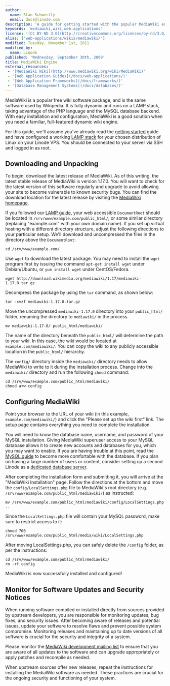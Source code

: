 ```yaml
---
author:
  name: Stan Schwertly
  email: docs@linode.com
description: 'A guide for getting started with the popular MediaWiki engine for powering wiki sites.'
keywords: 'mediawiki,wiki,web-applications'
license: '[CC BY-ND 3.0](http://creativecommons.org/licenses/by-nd/3.0/us/)'
alias: ['web-applications/wikis/mediawiki/']
modified: Tuesday, November 1st, 2011
modified_by:
  name: Linode
published: 'Wednesday, September 30th, 2009'
title: MediaWiki Engine
external_resources:
 - '[MediaWiki Wiki](http://www.mediawiki.org/wiki/MediaWiki)'
 - '[Web Application Guides](/docs/web-applications/)'
 - '[Web Application Frameworks](/docs/frameworks/)'
 - '[Database Management Systems](/docs/databases/)'
---
```


MediaWiki is a popular free wiki software package, and is the same software used by Wikipedia. It is fully dynamic and runs on a LAMP stack, taking advantage of the PHP language and the MySQL database backend. With easy installation and configuration, MediaWiki is a good solution when you need a familiar, full-featured dynamic wiki engine.

For this guide, we'll assume you've already read the [getting started](/docs/getting-started/) guide and have configured a working [LAMP stack](/docs/lamp-guides/) for your chosen distribution of Linux on your Linode VPS. You should be connected to your server via SSH and logged in as root.

## Downloading and Unpacking

To begin, download the latest release of MediaWiki. As of this writing, the latest stable release of MediaWiki is version 1.17.0. You will want to check for the latest version of this software regularly and upgrade to avoid allowing your site to become vulnerable to known security bugs. You can find the download location for the latest release by visiting the [MediaWiki homepage](http://www.mediawiki.org/wiki/MediaWiki).

If you followed our [LAMP guide](/docs/lamp-guides/), your web accessible `DocumentRoot` should be located in `/srv/www/example.com/public_html/`, or some similar directory (replacing "example.com" with your own domain name). If you set up virtual hosting with a different directory structure, adjust the following directions to your particular setup. We'll download and uncompressed the files in the directory above the `DocumentRoot`:

    cd /srv/www/example.com/

Use `wget` to download the latest package. You may need to install the `wget` program first by issuing the command `apt-get install wget` under Debian/Ubuntu, or `yum install wget` under CentOS/Fedora.

    wget http://download.wikimedia.org/mediawiki/1.17/mediawiki-1.17.0.tar.gz

Decompress the package by using the `tar` command, as shown below:

    tar -xvzf mediawiki-1.17.0.tar.gz

Move the uncompressed `mediawiki-1.17.0` directory into your `public_html/` folder, renaming the directory to `mediawiki/` in the process.

    mv mediawiki-1.17.0/ public_html/mediawiki/

The name of the directory beneath the `public_html/` will determine the path to your wiki. In this case, the wiki would be located at `example.com/mediawiki/`. You can copy the wiki to any publicly accessible location in the `public_html/` hierarchy.

The `config/` directory inside the `mediawiki/` directory needs to allow MediaWiki to write to it during the installation process. Change into the `mediawiki/` directory and run the following `chmod` command:

    cd /srv/www/example.com/public_html/mediawiki/
    chmod a+w config

## Configuring MediaWiki

Point your browser to the URL of your wiki (in this example, `example.com/mediawiki/`) and click the "Please set up the wiki first" link. The setup page contains everything you need to complete the installation.

You will need to know the database name, username, and password of your MySQL installation. Giving MediaWiki superuser access to your MySQL database allows it to create new accounts and databases for you, which you may want to enable. If you are having trouble at this point, read the [MySQL guide](/docs/databases/mysql) to become more comfortable with the database. If you plan on having a large number of users or content, consider setting up a second Linode as a [dedicated database server](/docs/databases/mysql/standalone-mysql-server).

After completing the installation form and submitting it, you will arrive at the "MediaWiki Installation" page. Follow the directions at the bottom and move the `config/LocalSettings.php` file to MediaWiki's root directory (e.g. `/srv/www/example.com/public_html/mediawiki/`) as instructed:

    mv /srv/www/example.com/public_html/mediawiki/config/LocalSettings.php ..

Since the `LocalSettings.php` file will contain your MySQL password, make sure to restrict access to it:

    chmod 700 /srv/www/example.com/public_html/media/wiki/LocalSettings.php

After moving LocalSettings.php, you can safely delete the `/config` folder, as per the instructions:

    cd /srv/www/example.com/public_html/mediawiki/
    rm -rf config

MediaWiki is now successfully installed and configured!

## Monitor for Software Updates and Security Notices

When running software compiled or installed directly from sources provided by upstream developers, you are responsible for monitoring updates, bug fixes, and security issues. After becoming aware of releases and potential issues, update your software to resolve flaws and prevent possible system compromise. Monitoring releases and maintaining up to date versions of all software is crucial for the security and integrity of a system.

Please monitor the [MediaWiki development mailing list](https://lists.wikimedia.org/mailman/listinfo/mediawiki-announce) to ensure that you are aware of all updates to the software and can upgrade appropriately or apply patches and recompile as needed.

When upstream sources offer new releases, repeat the instructions for installing the MediaWiki software as needed. These practices are crucial for the ongoing security and functioning of your system.